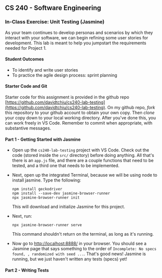 ## CS 240 - Software Engineering

### In-Class Exercise: Unit Testing (Jasmine)

As your team continues to develop personas and scenarios by which they interact with your software, we can begin refining some user stories for development. This lab is meant to help you jumpstart the requirements needed for Project 1.

#### Student Outcomes

- To identify and write user stories
- To practice the agile design process: sprint planning

#### Starter Code and Git

Starter code for this assignment is provided in the github repo [https://github.com/davidtchiu/cs240-lab-testing](https://github.com/davidtchiu/cs240-lab-testing). On my github repo, _fork_ this repository to your github account to obtain your own copy. Then _clone_ your copy down to your local working directory. After you've done this, you can work freely in VS Code. Remember to commit when appropriate, with substantive messages.

#### Part 1 - Getting Started with Jasmine

- Open up the `cs240-lab-testing` project with VS Code. Check out the code (stored inside the `src/` directory) before doing anything. All that's there is an `app.js` file, and there are a couple functions that need to be tested, and a third one that needs to be implemented.

- Next, open up the integrated Terminal, because we will be using node to install jasmine. Type the following:

  ```
  npm install geckodriver
  npm install --save-dev jasmine-browser-runner
  npx jasmine-browser-runner init
  ```

  This will download and initialize Jasmine for this project.

- Next, run:

  ```
  npx jasmine-browser-runner serve
  ```

  This command shouldn't return on the terminal, as long as it's running.

- Now go to [http://localhost:8888/](http://localhost:8888/) in your browser. You should see a Jasmine page that says something to the order of `Incomplete: No specs found, , randomized with seed ...`. That's good news! Jasmine is running, but we just haven't written any tests (specs) yet!

#### Part 2 - Writing Tests
